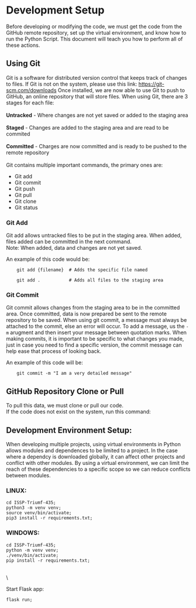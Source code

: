 # Development Setup

Before developing or modifying the code, we must get the code from the GitHub remote repository, set up the virtual environment, and know how to run the Python Script. This document will teach you how to perform all of these actions.

## Using Git
Git is a software for distributed version control that keeps track of changes to files. If Git is not on the system, please use this link:
    https://git-scm.com/downloads
Once installed, we are now able to use Git to push to GitHub, an online repository that will store files. When using Git, there are 3 stages for each file: <br><br>
<b>Untracked</b> - Where changes are not yet saved or added to the staging area <br><br>
<b>Staged</b> - Changes are added to the staging area and are read to be commited <br><br>
<b>Committed</b> - Charges are now committed and is ready to be pushed to the remote repository <br><br>
Git contains multiple important commands, the primary ones are:
<ul>
    <li>Git add</li>
    <li>Git commit</li>
    <li>Git push</li>
    <li>Git pull</li>
    <li>Git clone</li>
    <li>Git status</li>
</ul>

### Git Add
Git add allows untracked files to be put in the staging area. When added, files added can be committed in the next command. <br>
Note: When added, data and changes are not yet saved.<br>

An example of this code would be: <br>
```
    git add {filename}  # Adds the specific file named

    git add .           # Adds all files to the staging area

``` 

### Git Commit 
Git commit allows changes from the staging area to be in the committed area. Once committed, data is now prepared be sent to the remote repository to be saved. When using git commit, a message must always be attached to the commit, else an error will occur. To add a message, us the `-m` arugment and then insert your message between quotation marks. When making commits, it is important to be specific to what changes you made, just in case you need to find a specific version, the commit message can help ease that process of looking back. 

An example of this code will be: <br>
```
    git commit -m "I am a very detailed message"

```
## GitHub Repository Clone or Pull

 To pull this data, we must clone or pull our code.<br> If the code does not exist on the system, run this command: 

## Development Environment Setup:

When developing multiple projects, using virtual environments in Python allows modules and dependences to be limited to a project. In the case where a dependcy is downloaded globally, it can affect other projects and conflict with other modules. By using a virtual environment, we can limit the reach of these dependencies to a specific scope so we can reduce conflicts between modules. 

### LINUX:

    cd ISSP-Triumf-435;
    python3 -m venv venv;
    source venv/bin/activate;
    pip3 install -r requirements.txt;

### WINDOWS:

    cd ISSP-Triumf-435;
    python -m venv venv;
    ./venv/bin/activate;
    pip install -r requirements.txt;

\
\


Start Flask app:

    flask run;
